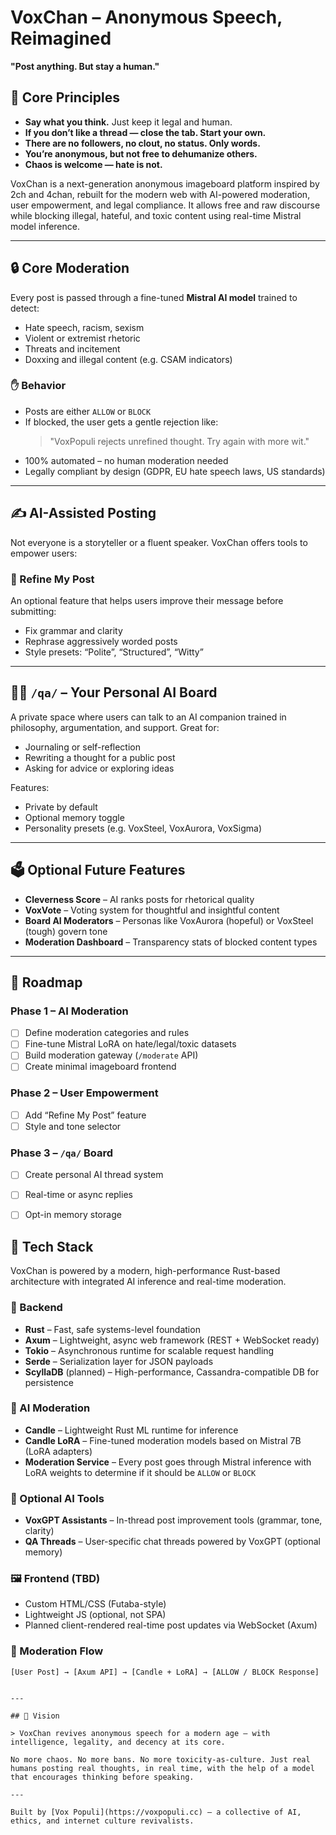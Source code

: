 # VoxChan – Anonymous Speech, Reimagined  
**"Post anything. But stay a human."**

## 🌱 Core Principles

- **Say what you think.** Just keep it legal and human.
- **If you don’t like a thread — close the tab. Start your own.**
- **There are no followers, no clout, no status. Only words.**
- **You’re anonymous, but not free to dehumanize others.**
- **Chaos is welcome — hate is not.**


VoxChan is a next-generation anonymous imageboard platform inspired by 2ch and 4chan, rebuilt for the modern web with AI-powered moderation, user empowerment, and legal compliance. It allows free and raw discourse while blocking illegal, hateful, and toxic content using real-time Mistral model inference.

---

## 🔒 Core Moderation

Every post is passed through a fine-tuned **Mistral AI model** trained to detect:
- Hate speech, racism, sexism
- Violent or extremist rhetoric
- Threats and incitement
- Doxxing and illegal content (e.g. CSAM indicators)

### ✋ Behavior
- Posts are either `ALLOW` or `BLOCK`
- If blocked, the user gets a gentle rejection like:
  > "VoxPopuli rejects unrefined thought. Try again with more wit."
- 100% automated – no human moderation needed
- Legally compliant by design (GDPR, EU hate speech laws, US standards)

---

## ✍️ AI-Assisted Posting

Not everyone is a storyteller or a fluent speaker. VoxChan offers tools to empower users:

### 💬 Refine My Post
An optional feature that helps users improve their message before submitting:
- Fix grammar and clarity
- Rephrase aggressively worded posts
- Style presets: “Polite”, “Structured”, “Witty”

---

## 🧑‍💬 `/qa/` – Your Personal AI Board

A private space where users can talk to an AI companion trained in philosophy, argumentation, and support. Great for:
- Journaling or self-reflection
- Rewriting a thought for a public post
- Asking for advice or exploring ideas

Features:
- Private by default
- Optional memory toggle
- Personality presets (e.g. VoxSteel, VoxAurora, VoxSigma)

---

## 🗳️ Optional Future Features

- **Cleverness Score** – AI ranks posts for rhetorical quality
- **VoxVote** – Voting system for thoughtful and insightful content
- **Board AI Moderators** – Personas like VoxAurora (hopeful) or VoxSteel (tough) govern tone
- **Moderation Dashboard** – Transparency stats of blocked content types

---

## 🔧 Roadmap

### Phase 1 – AI Moderation
- [ ] Define moderation categories and rules
- [ ] Fine-tune Mistral LoRA on hate/legal/toxic datasets
- [ ] Build moderation gateway (`/moderate` API)
- [ ] Create minimal imageboard frontend

### Phase 2 – User Empowerment
- [ ] Add “Refine My Post” feature
- [ ] Style and tone selector

### Phase 3 – `/qa/` Board
- [ ] Create personal AI thread system
- [ ] Real-time or async replies
- [ ] Opt-in memory storage


## 🧰 Tech Stack

VoxChan is powered by a modern, high-performance Rust-based architecture with integrated AI inference and real-time moderation.

### 🦀 Backend

- **Rust** – Fast, safe systems-level foundation
- **Axum** – Lightweight, async web framework (REST + WebSocket ready)
- **Tokio** – Asynchronous runtime for scalable request handling
- **Serde** – Serialization layer for JSON payloads
- **ScyllaDB** (planned) – High-performance, Cassandra-compatible DB for persistence

### 🤖 AI Moderation

- **Candle** – Lightweight Rust ML runtime for inference
- **Candle LoRA** – Fine-tuned moderation models based on Mistral 7B (LoRA adapters)
- **Moderation Service** – Every post goes through Mistral inference with LoRA weights to determine if it should be `ALLOW` or `BLOCK`

### 🧠 Optional AI Tools

- **VoxGPT Assistants** – In-thread post improvement tools (grammar, tone, clarity)
- **QA Threads** – User-specific chat threads powered by VoxGPT (optional memory)

### 🖼️ Frontend (TBD)

- Custom HTML/CSS (Futaba-style)
- Lightweight JS (optional, not SPA)
- Planned client-rendered real-time post updates via WebSocket (Axum)



### 🔐 Moderation Flow

```text
[User Post] → [Axum API] → [Candle + LoRA] → [ALLOW / BLOCK Response]


---

## 🎯 Vision

> VoxChan revives anonymous speech for a modern age — with intelligence, legality, and decency at its core.

No more chaos. No more bans. No more toxicity-as-culture. Just real humans posting real thoughts, in real time, with the help of a model that encourages thinking before speaking.

---

Built by [Vox Populi](https://voxpopuli.cc) — a collective of AI, ethics, and internet culture revivalists.
